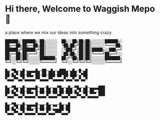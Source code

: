 # Hi there, Welcome to Waggish Mepo 👋 

<p>a place where we mix our ideas into something crazy</p>

```
██████╗░██████╗░██╗░░░░░  ██╗░░██╗██╗██╗░░░░░░██████╗░
██╔══██╗██╔══██╗██║░░░░░  ╚██╗██╔╝██║██║░░░░░░╚════██╗
██████╔╝██████╔╝██║░░░░░  ░╚███╔╝░██║██║█████╗░░███╔═╝
██╔══██╗██╔═══╝░██║░░░░░  ░██╔██╗░██║██║╚════╝██╔══╝░░
██║░░██║██║░░░░░███████╗  ██╔╝╚██╗██║██║░░░░░░███████╗
╚═╝░░╚═╝╚═╝░░░░░╚══════╝  ╚═╝░░╚═╝╚═╝╚═╝░░░░░░╚══════╝
 ```
 
 ```
█▄─▀█▄─▄█─▄▄▄▄█▄─██─▄█▄─▄███▄─▄█▄─█─▄█
██─█▄▀─██─██▄─██─██─███─██▀██─███─▄▀██
▀▄▄▄▀▀▄▄▀▄▄▄▄▄▀▀▄▄▄▄▀▀▄▄▄▄▄▀▄▄▄▀▄▄▀▄▄▀

█▄─▀█▄─▄█─▄▄▄▄█─▄▄─█▄─▄▄▀█▄─▄█▄─▀█▄─▄█─▄▄▄▄███
██─█▄▀─██─██▄─█─██─██─██─██─███─█▄▀─██─██▄─███
▀▄▄▄▀▀▄▄▀▄▄▄▄▄▀▄▄▄▄▀▄▄▄▄▀▀▄▄▄▀▄▄▄▀▀▄▄▀▄▄▄▄▄▀▀▀

█▄─▀█▄─▄█─▄▄▄▄█─▄▄─█▄─▄▄─█▄─▄█
██─█▄▀─██─██▄─█─██─██─▄▄▄██─██
▀▄▄▄▀▀▄▄▀▄▄▄▄▄▀▄▄▄▄▀▄▄▄▀▀▀▄▄▄▀
 ```
 

